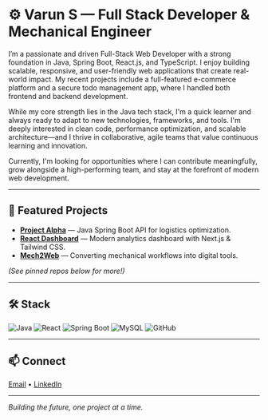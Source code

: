 # ⚙️ Varun S — Full Stack Developer & Mechanical Engineer

I’m a passionate and driven Full-Stack Web Developer with a strong foundation in Java, Spring Boot, React.js, and TypeScript. I enjoy building scalable, responsive, and user-friendly web applications that create real-world impact. My recent projects include a full-featured e-commerce platform and a secure todo management app, where I handled both frontend and backend development.

While my core strength lies in the Java tech stack, I'm a quick learner and always ready to adapt to new technologies, frameworks, and tools. I'm deeply interested in clean code, performance optimization, and scalable architecture—and I thrive in collaborative, agile teams that value continuous learning and innovation.

Currently, I'm looking for opportunities where I can contribute meaningfully, grow alongside a high-performing team, and stay at the forefront of modern web development.

---

## 🚀 Featured Projects

- [**Project Alpha**](https://github.com/yourusername/project-alpha) — Java Spring Boot API for logistics optimization.
- [**React Dashboard**](https://github.com/yourusername/react-dashboard) — Modern analytics dashboard with Next.js & Tailwind CSS.
- [**Mech2Web**](https://github.com/yourusername/mech2web) — Converting mechanical workflows into digital tools.

*(See pinned repos below for more!)*

---

## 🛠️ Stack

![Java](https://img.shields.io/badge/Java-ED8B00?style=flat&logo=openjdk)
![React](https://img.shields.io/badge/React-20232A?style=flat&logo=react)
![Spring Boot](https://img.shields.io/badge/Spring_Boot-6DB33F?style=flat&logo=spring-boot)
![MySQL](https://img.shields.io/badge/MySQL-4479A1?style=flat&logo=mysql)
![GitHub](https://img.shields.io/badge/GitHub-181717?style=flat&logo=github)
<!-- Add or remove as fits your stack -->

---

## 📫 Connect

[Email](mailto:varunvijay0402@gmail.com) • [LinkedIn](https://linkedin.com/in/varun-s0402/)

---

*Building the future, one project at a time.*
